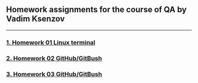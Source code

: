 ## __Homework assignments for the course of QA by Vadim Ksenzov__
---
### __[1. Homework 01 Linux terminal](https://github.com/MikhaylovVitaliy/HW-QA-courses-Vadim-Ksenzov/blob/main/Mikhaylov_HW_01_Linux_terminal.md)__
### __[2. Homework 02 GitHub/GitBush](https://github.com/MikhaylovVitaliy/HW-QA-courses-Vadim-Ksenzov/blob/main/Mikhaylov_HW_02_GIT.md)__
### __[3. Homework 03 GitHub/GitBush](https://github.com/MikhaylovVitaliy/HW-QA-courses-Vadim-Ksenzov/blob/main/Mikhaylov_HW_03_GIT.md)__
